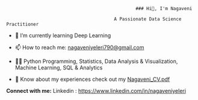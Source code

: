                                                     ### Hi👋, I'm Nagaveni

                                            A Passionate Data Science Practitioner

- 🌱 I’m currently learning Deep Learning
  
- 📫 How to reach me: nagaveniyeleri790@gmail.com
  
- 👨‍💻 Python Programming, Statistics, Data Analysis & Visualization, Machine Learning, SQL & Analytics

- 📄 Know about my experiences check out my [Nagaveni_CV.pdf](https://github.com/Nagaveni790/Nagaveni790/files/12323663/Nagaveni_CV.pdf)

**Connect with me:**
Linkedin : https://www.linkedin.com/in/nagaveniyeleri
